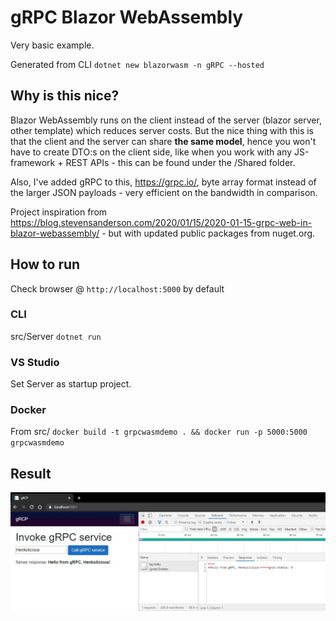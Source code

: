 # gRPC Blazor WebAssembly

Very basic example.

Generated from CLI `dotnet new blazorwasm -n gRPC --hosted`

## Why is this nice?

Blazor WebAssembly runs on the client instead of the server (blazor server, other template) which reduces server costs. But the nice thing with this is that the client and the server can share **the same model**, hence you won't have to create DTO:s on the client side, like when you work with any JS-framework + REST APIs - this can be found under the /Shared folder.

Also, I've added gRPC to this, https://grpc.io/, byte array format instead of the larger JSON payloads - very efficient on the bandwidth in comparison.

Project inspiration from https://blog.stevensanderson.com/2020/01/15/2020-01-15-grpc-web-in-blazor-webassembly/ - but with updated public packages from nuget.org.

## How to run

Check browser @ `http://localhost:5000` by default

### CLI
src/Server `dotnet run`

### VS Studio
Set Server as startup project.

### Docker
From src/ `docker build -t grpcwasmdemo . && docker run -p 5000:5000 grpcwasmdemo`

## Result

<img src="https://github.com/Henkolicious/gRPC-blazor-wasm/blob/master/assets/example.jpg" />
